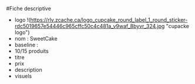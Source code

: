 #Fiche descriptive
- logo
!(https://rlv.zcache.ca/logo_cupcake_round_label_1_round_sticker-rdc5019657e54446c965cffc50c4c481a_v9waf_8byvr_324.jpg "cupacke logo")
- nom : SweetCake
- baseline : 
- 10/15 produits
- titre
- prix
- description
- visuels
